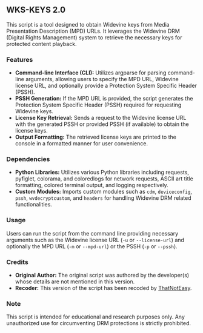 ## WKS-KEYS 2.0

This script is a tool designed to obtain Widevine keys from Media Presentation Description (MPD) URLs. It leverages the Widevine DRM (Digital Rights Management) system to retrieve the necessary keys for protected content playback.

### Features

- **Command-line Interface (CLI):** Utilizes argparse for parsing command-line arguments, allowing users to specify the MPD URL, Widevine license URL, and optionally provide a Protection System Specific Header (PSSH).
- **PSSH Generation:** If the MPD URL is provided, the script generates the Protection System Specific Header (PSSH) required for requesting Widevine keys.
- **License Key Retrieval:** Sends a request to the Widevine license URL with the generated PSSH or provided PSSH (if available) to obtain the license keys.
- **Output Formatting:** The retrieved license keys are printed to the console in a formatted manner for user convenience.

### Dependencies

- **Python Libraries:** Utilizes various Python libraries including requests, pyfiglet, colorama, and coloredlogs for network requests, ASCII art title formatting, colored terminal output, and logging respectively.
- **Custom Modules:** Imports custom modules such as `cdm`, `deviceconfig`, `pssh`, `wvdecryptcustom`, and `headers` for handling Widevine DRM related functionalities.

### Usage

Users can run the script from the command line providing necessary arguments such as the Widevine license URL (`-u` or `--license-url`) and optionally the MPD URL (`-m` or `--mpd-url`) or the PSSH (`-p` or `--pssh`).

### Credits

- **Original Author:** The original script was authored by the developer(s) whose details are not mentioned in this version.
- **Recoder:** This version of the script has been recoded by [ThatNotEasy](https://github.com/ThatNotEasy).

### Note

This script is intended for educational and research purposes only. Any unauthorized use for circumventing DRM protections is strictly prohibited.
